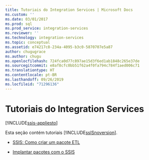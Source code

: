 ```yaml
---
title: Tutoriais do Integration Services | Microsoft Docs
ms.custom: ''
ms.date: 03/01/2017
ms.prod: sql
ms.prod_service: integration-services
ms.reviewer: ''
ms.technology: integration-services
ms.topic: conceptual
ms.assetid: e74217c8-234a-4095-b3c0-5870707e5a87
author: chugugrace
ms.author: chugu
ms.openlocfilehash: 724fca0d77c897ae15d3f6ed1ab1848c265e37de
ms.sourcegitcommit: e8af8cfc0bb51f62a4f0fa794c784f1aed006c71
ms.translationtype: HT
ms.contentlocale: pt-BR
ms.lasthandoff: 09/26/2019
ms.locfileid: "71296136"
---
```

# <a name="integration-services-tutorials"></a>Tutoriais do Integration Services

[!INCLUDE[ssis-appliesto](../includes/ssis-appliesto-ssvrpluslinux-asdb-asdw-xxx.md)]


Esta seção contém tutoriais [!INCLUDE[ssISnoversion](../includes/ssisnoversion-md.md)].  
  
-   [SSIS: Como criar um pacote ETL](../integration-services/ssis-how-to-create-an-etl-package.md)  
  
-   [Implantar pacotes com o SSIS](../integration-services/deploy-packages-with-ssis.md)  
  
  
  
